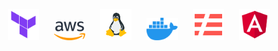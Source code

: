 <p align="center">
    <img src="./svg/terraform.svg" alt="Terraform" width="50" style="margin: 0 10px;"/>
    <img src="./svg/aws.svg" alt="AWS" width="50" style="margin: 0 10px;"/>
    <img src="./svg/linux.svg" alt="Linux" width="50" style="margin: 0 10px;"/>
    <img src="./svg/docker.svg" alt="Docker" width="50" style="margin: 0 10px;"/>
    <img src="./svg/serverless.svg" alt="Serverless" width="50" style="margin: 0 10px;"/>
    <img src="./svg/angular.svg" alt="Angular" width="50" style="margin: 0 10px;"/>
</p>
